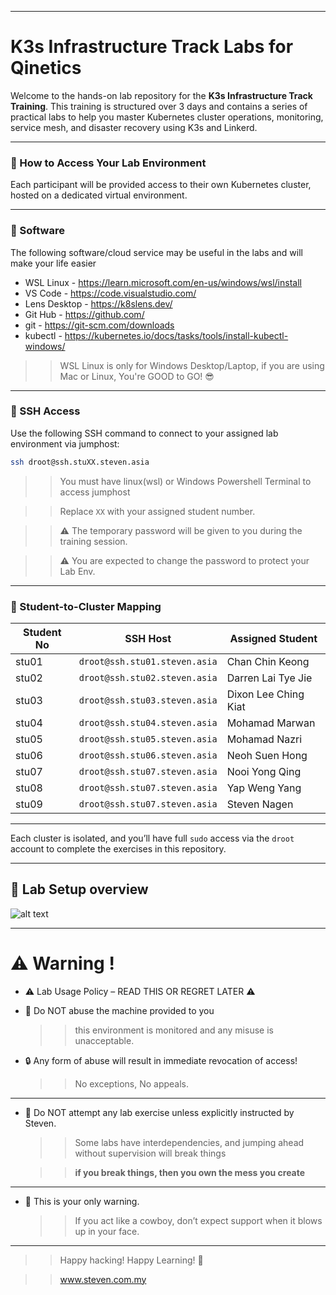 
---

# K3s Infrastructure Track Labs for Qinetics

Welcome to the hands-on lab repository for the **K3s Infrastructure Track Training**. This training is structured over 3 days and contains a series of practical labs to help you master Kubernetes cluster operations, monitoring, service mesh, and disaster recovery using K3s and Linkerd.

---

### 🚀 How to Access Your Lab Environment

Each participant will be provided access to their own Kubernetes cluster, hosted on a dedicated virtual environment.

---
### 🚀 Software

The following software/cloud service may be useful in the labs and will make your life easier

* WSL Linux - https://learn.microsoft.com/en-us/windows/wsl/install
* VS Code - https://code.visualstudio.com/
* Lens Desktop - https://k8slens.dev/
* Git Hub - https://github.com/
* git - https://git-scm.com/downloads
* kubectl - https://kubernetes.io/docs/tasks/tools/install-kubectl-windows/

>> WSL Linux is only for Windows Desktop/Laptop, if you are using Mac or Linux, You're GOOD to GO! 😎

---

### 🔐 SSH Access

Use the following SSH command to connect to your assigned lab environment via jumphost:

```bash
ssh droot@ssh.stuXX.steven.asia
````
>> You must have linux(wsl) or Windows Powershell Terminal to access jumphost

>> Replace `XX` with your assigned student number.

>> ⚠️ The temporary password will be given to you during the training session.

>> ⚠️ You are expected to change the password to protect your Lab Env.

---

### 👥 Student-to-Cluster Mapping

| Student No  | SSH Host                         | Assigned Student     |
| ------------ | -----------------------------  | ------------------ |
| stu01    | `droot@ssh.stu01.steven.asia` | Chan Chin Keong         |
| stu02    | `droot@ssh.stu02.steven.asia` | Darren Lai Tye Jie  |
| stu03    | `droot@ssh.stu03.steven.asia` | 	Dixon Lee Ching Kiat        |
| stu04    | `droot@ssh.stu04.steven.asia` | Mohamad Marwan    |
| stu05    | `droot@ssh.stu05.steven.asia` | Mohamad Nazri       |
| stu06    | `droot@ssh.stu06.steven.asia` | Neoh Suen Hong      |
| stu07    | `droot@ssh.stu07.steven.asia` | 	Nooi Yong Qing      |
| stu08    | `droot@ssh.stu07.steven.asia` | 	Yap Weng Yang     |
| stu09    | `droot@ssh.stu07.steven.asia` | Steven Nagen      |

---

Each cluster is isolated, and you’ll have full `sudo` access via the `droot` account to complete the exercises in this repository.

--- 

## 🚀 Lab Setup overview 

![alt text](image.png)

---

# ⚠️ Warning ! 

* ⚠️ Lab Usage Policy – READ THIS OR REGRET LATER ⚠️
* 🚫 Do NOT abuse the machine provided to you 
  >> this environment is monitored and any misuse is unacceptable.

* 🔒 Any form of abuse will result in immediate revocation of access! 
  >> No exceptions, No appeals.
---

* 🧪 Do NOT attempt any lab exercise unless explicitly instructed by Steven.
  >> Some labs have interdependencies, and jumping ahead without supervision will break things 
  
  >>  **if you break things, then you own the mess you create**
---

* 👊 This is your only warning.
  >> If you act like a cowboy, don’t expect support when it blows up in your face.

---
>> Happy hacking! Happy Learning! 🚧

>> www.steven.com.my



